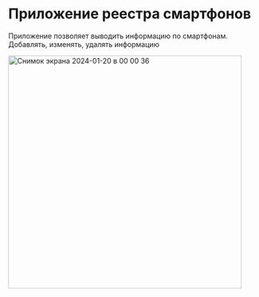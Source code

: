 # Приложение реестра смартфонов


Приложение позволяет выводить информацию по смартфонам. Добавлять, изменять, удалять информацию

<img width="468" alt="Снимок экрана 2024-01-20 в 00 00 36" src="https://github.com/lig10/crud_golang/assets/134847126/e74a7ea8-dc78-4682-9d36-5d4704a0759f">

